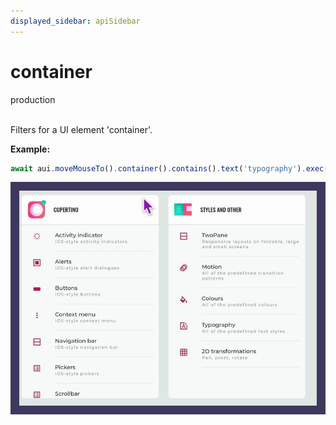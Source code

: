 ```yaml
---
displayed_sidebar: apiSidebar
---
```

# container
<span class="theme-doc-version-badge badge badge--success">production</span><br/><br/>

Filters for a UI element 'container'.

**Example:**
```typescript
await aui.moveMouseTo().container().contains().text('typography').exec();
```
![](/img/gif/container.gif)
